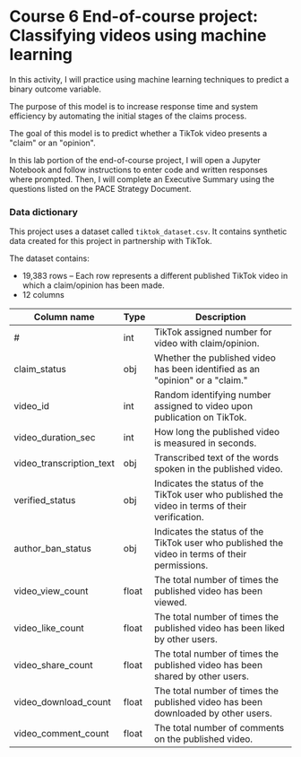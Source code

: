 # Course 6 End-of-course project: Classifying videos using machine learning

In this activity, I will practice using machine learning techniques to predict a binary outcome variable.

The purpose of this model is to increase response time and system efficiency by automating the initial stages of the claims process.

The goal of this model is to predict whether a TikTok video presents a "claim" or an "opinion".

 In this lab portion of the end-of-course project, I will open a Jupyter Notebook and follow instructions to enter code and written responses where prompted.
 Then, I will complete an Executive Summary using the questions listed on the PACE Strategy Document.

### Data dictionary

This project uses a dataset called `tiktok_dataset.csv`. It contains synthetic data created for this project in partnership with TikTok.

The dataset contains:

- 19,383 rows – Each row represents a different published TikTok video in which a claim/opinion has been made.
- 12 columns

| Column name               | Type | Description                                                                                                  |
|---------------------------|------|--------------------------------------------------------------------------------------------------------------|
| #                         | int  | TikTok assigned number for video with claim/opinion.                                                         |
| claim_status              | obj  | Whether the published video has been identified as an "opinion" or a "claim."                                |
| video_id                  | int  | Random identifying number assigned to video upon publication on TikTok.                                      |
| video_duration_sec        | int  | How long the published video is measured in seconds.                                                         |
| video_transcription_text  | obj  | Transcribed text of the words spoken in the published video.                                                  |
| verified_status           | obj  | Indicates the status of the TikTok user who published the video in terms of their verification.               |
| author_ban_status         | obj  | Indicates the status of the TikTok user who published the video in terms of their permissions.                |
| video_view_count          | float| The total number of times the published video has been viewed.                                               |
| video_like_count          | float| The total number of times the published video has been liked by other users.                                 |
| video_share_count         | float| The total number of times the published video has been shared by other users.                                |
| video_download_count      | float| The total number of times the published video has been downloaded by other users.                            |
| video_comment_count       | float| The total number of comments on the published video.                                                         |
